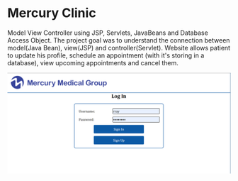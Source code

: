 # Mercury Clinic
Model View Controller using JSP, Servlets, JavaBeans and Database Access Object.
The project goal was to understand the connection between model(Java Bean), view(JSP) and controller(Servlet).
Website allows patient to update his profile, schedule an appointment (with it's storing in a database), view upcoming appointments and cancel them.

![Login Page](userInterface/logIn.png?raw=true "LogIn")
